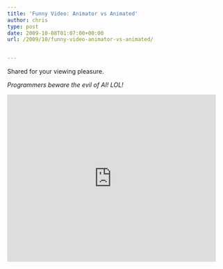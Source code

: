 ```yaml
---
title: 'Funny Video: Animator vs Animated'
author: chris
type: post
date: 2009-10-08T01:07:00+00:00
url: /2009/10/funny-video-animator-vs-animated/


---
```

Shared for your viewing pleasure. 

_Programmers beware the evil of AI! LOL!_

<iframe width="480" height="385" src="https://www.youtube.com/embed/0_fPV13lKm4" frameborder="0" allow="accelerometer; autoplay; encrypted-media; gyroscope; picture-in-picture" allowfullscreen></iframe>

<a name='more'></a>